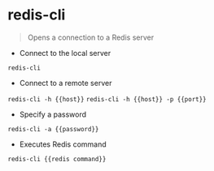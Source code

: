 # redis-cli

> Opens a connection to a Redis server

- Connect to the local server

`redis-cli`

- Connect to a remote server

`redis-cli -h {{host}}`
`redis-cli -h {{host}} -p {{port}}`

- Specify a password

`redis-cli -a {{password}}`

- Executes Redis command

`redis-cli {{redis command}}`